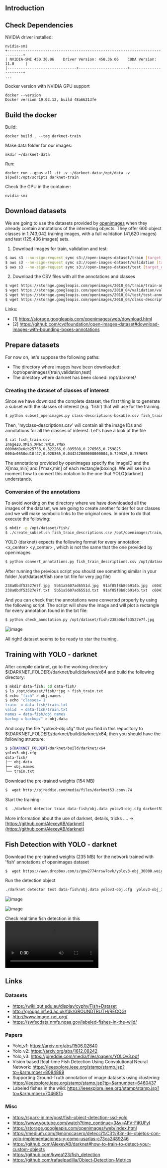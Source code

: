 ## Introduction

## Check Dependencies

NVIDIA driver installed:
```
nvidia-smi
+-----------------------------------------------------------------------------+
| NVIDIA-SMI 450.36.06    Driver Version: 450.36.06    CUDA Version: 11.0     |
|-------------------------------+----------------------+----------------------+
...
```

Docker version with NVIDIA GPU support
```
docker --version
Docker version 19.03.12, build 48a66213fe
```

## Build the docker

Build:
```
docker build . --tag darknet-train
```

Make data folder for our images:
```
mkdir ~/darknet-data
```

Run:
```
docker run --gpus all -it -v ~/darknet-data:/opt/data -v $(pwd):/opt/scripts darknet-train
```

Check the GPU in the container:
```
nvidia-smi
```

## Download datasets

We are going to use the datasets provided by [openimages](https://storage.googleapis.com/openimages/web/index.html) when they already contain annotations of the interesting objects. They offer 600 object classes in 1,743,042 training images, with a full validation (41,620 images) and test (125,436 images) sets.


1. Download images for train, validation and test:
```bash
$ aws s3 --no-sign-request sync s3://open-images-dataset/train [target_dir/train] (513GB)
$ aws s3 --no-sign-request sync s3://open-images-dataset/validation [target_dir/validation] (12GB)
$ aws s3 --no-sign-request sync s3://open-images-dataset/test [target_dir/test] (36GB)
```

2. Download the CSV files with all the annotations and classes
```bash
$ wget https://storage.googleapis.com/openimages/2018_04/train/train-annotations-bbox.csv
$ wget https://storage.googleapis.com/openimages/2018_04/validation/validation-annotations-bbox.csv
$ wget https://storage.googleapis.com/openimages/2018_04/test/test-annotations-bbox.csv
$ wget https://storage.googleapis.com/openimages/2018_04/class-descriptions-boxable.csv
```

Links:
- [1] https://storage.googleapis.com/openimages/web/download.html
- [2] https://github.com/cvdfoundation/open-images-dataset#download-images-with-bounding-boxes-annotations

## Prepare datasets

For now on, let's suppose the following paths: 
 - The directory where images have been downloaded:  /opt/openimages/[train,validation,test]
 - The directory where darknet has been cloned: /opt/darknet/

### Creating the dataset of classes of interest

Since we have download the complete dataset, the first thing is to generate a subset with the classes of interest (e.g. 'fish') that will use for the training.

```bash
$ python subset_openimages.py class-descriptions-boxable.csv fish_train_descriptions.csv
```
Then, 'myclass-descriptions.csv' will contain all the image IDs and annotations for all the classes of interest. Let's have a look at the file

```bash
$ cat fish_train.csv
ImageID,XMin,XMax,YMin,YMax
0000dd8e0cb25756,0.322266,0.895508,0.276565,0.759825
0004e0650dd10f47,0.020365,0.044242000000000004,0.729526,0.759698
 ```
The annotations provided by openimages specify the imageID and the X[max,min] and [Ymax,min] of each rectangle(boxing). We will see in a moment how to convert this notation to the one that YOLO(darknet) understands.

### Conversion of the annotations

To avoid working on the directory where we have downloaded all the images of the dataset, we are going to create another folder for our classes and we will make symbolic links to the original ones. In order to do that execute the following:

```bash
$ mkdir -p /opt/dataset/fish/
$ ./create_subset.sh fish_train_descriptions.csv /opt/openimages/train/ /opt/dataset/fish/
```
YOLO (darknet) expects the following format for every annotation: <object-class> <x_center> <y_center> <width> <height> , which is not the same that the one provided by openimages.

```bash
$ python convert_annotations.py fish_train_descriptions.csv /opt/dataset/fish/
```
After running the previous script you should see something similar in your folder /opt/dataset/fish (one txt file for very jpg file)

```bash
238a0bdf53527e7f.jpg  5b51a5607ad6551d.jpg  91af05f8b8c6914b.jpg  c604101624fffbf2.jpg 
238a0bdf53527e7f.txt  5b51a5607ad6551d.txt  91af05f8b8c6914b.txt  c604101624fffbf2.txt 
```

And you can check that the annotations were converted properly by using the following script. The script will show the image and will plot a rectangle for every annotation found in the txt file:

```bash
$ python check_annotation.py /opt/dataset/fish/238a0bdf53527e7f.jpg
```

![image](/images/fish3.png)

All right! dataset seems to be ready to star the training.

## Training with YOLO - darknet

After compile darknet, go to the working directory ${DARKNET_FOLDER}/darknet/build/darknet/x64  and build the following directory:
```bash
$ mkdir data-fish; cd data-fish/
$ ls /opt/dataset/fish/*jpg > fish_train.txt
$ echo "fish" > obj.names
$ echo "classes= 1
train  = data-fish/train.txt
valid  = data-fish/train.txt 
names = data-fish/obj.names
backup = backup/" > obj.data
```

And copy the file "yolov3-obj.cfg" that you find in this repository to ${DARKNET_FOLDER}/darknet/build/darknet/x64, then you should have the following structure:

```bash
$ ${DARKNET_FOLDER}/darknet/build/darknet/x64
yolov3-obj.cfg 
data-fish/
├── obj.data
├── obj.names
└── train.txt
```
Download the pre-trained  weights (154 MB)
```bash
$  wget http://pjreddie.com/media/files/darknet53.conv.74
```
Start the training:
```bash
$  ./darknet detector train data-fish/obj.data yolov3-obj.cfg darknet53.conv.74
```

More information about the use of darknet, details, tricks .... -> [https://github.com/AlexeyAB/darknet](https://github.com/AlexeyAB/darknet)

## Fish Detection with YOLO - darknet

Download the pre-trained weights (235 MB) for the network trained with 'fish' annotations of openimages dataset
```bash
$  wget https://www.dropbox.com/s/gmw2774nrsw7ovk/yolov3-obj_30000.weights?dl=0
```
Run the detection object
```bash
./darknet detector test data-fish/obj.data yolov3-obj.cfg  yolov3-obj_30000.weights -thresh 0.5 -i 0 test/img_00012.jpg
```

![image](/images/fish1.png)

![image](/images/fish2.png)





Check real time fish detection in this ![video](https://www.dropbox.com/s/6ukrcdwe328aon2/res.avi?dl=0)

## Links

### Datasets
 * https://wiki.qut.edu.au/display/cyphy/Fish+Dataset
 * http://groups.inf.ed.ac.uk/f4k/GROUNDTRUTH/RECOG/
 * http://www.image-net.org/
 * https://swfscdata.nmfs.noaa.gov/labeled-fishes-in-the-wild/

### Papers
 * Yolo_v1: https://arxiv.org/abs/1506.02640
 * Yolo_v2: https://arxiv.org/abs/1612.08242
 * Yolo_v3: https://pjreddie.com/media/files/papers/YOLOv3.pdf
 * Vision based Real-time Fish Detection Using Convolutional Neural Network: https://ieeexplore.ieee.org/stamp/stamp.jsp?tp=&arnumber=8084889
 * Supporting Ground-Truth annotation of image datasets using clustering: https://ieeexplore.ieee.org/stamp/stamp.jsp?tp=&arnumber=6460437
 * Labeled fishes in the wild: https://ieeexplore.ieee.org/stamp/stamp.jsp?tp=&arnumber=7046815

### Misc
 * https://spark-in.me/post/fish-object-detection-ssd-yolo
 * https://www.youtube.com/watch?time_continue=3&v=AFV-FiKUFyI
 * https://storage.googleapis.com/openimages/web/index.html
 * https://medium.com/@monocasero/detecci%C3%B3n-de-objetos-con-yolo-implementaciones-y-como-usarlas-c73ca2489246
 * https://github.com/AlexeyAB/darknet#how-to-train-to-detect-your-custom-objects
 * https://github.com/kwea123/fish_detection
 * https://github.com/rafaelpadilla/Object-Detection-Metrics

